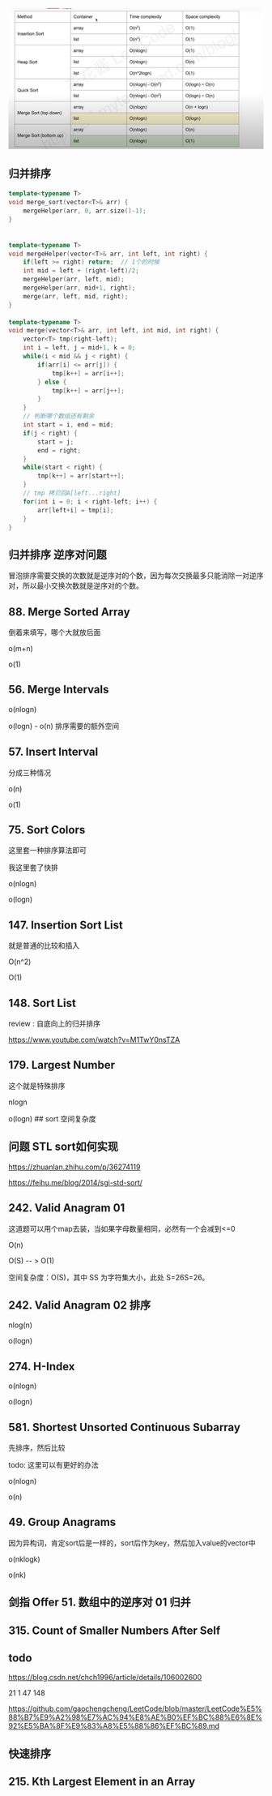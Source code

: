 ![sort](./assets/01.png)

## 归并排序

```cpp
template<typename T> 
void merge_sort(vector<T>& arr) {
    mergeHelper(arr, 0, arr.size()-1);
}


template<typename T> 
void mergeHelper(vector<T>& arr, int left, int right) {
    if(left >= right) return;  // 1个的时候
    int mid = left + (right-left)/2;
    mergeHelper(arr, left, mid);
    mergeHelper(arr, mid+1, right);
    merge(arr, left, mid, right);
}

template<typename T> 
void merge(vector<T>& arr, int left, int mid, int right) {
    vector<T> tmp(right-left);
    int i = left, j = mid+1, k = 0;
    while(i < mid && j < right) {
        if(arr[i] <= arr[j]) {
            tmp[k++] = arr[i++];
        } else {
            tmp[k++] = arr[j++];
        }
    }
    // 判断哪个数组还有剩余
    int start = i, end = mid;
    if(j < right) {
        start = j;
        end = right;
    }
    while(start < right) {
        tmp[k++] = arr[start++];
    }
    // tmp 拷贝回A[left...right]
    for(int i = 0; i < right-left; i++) {
        arr[left+i] = tmp[i];
    }
}

```

## 归并排序 逆序对问题

冒泡排序需要交换的次数就是逆序对的个数，因为每次交换最多只能消除一对逆序对，所以最小交换次数就是逆序对的个数。

## 88. Merge Sorted Array

倒着来填写，哪个大就放后面

o(m+n)

o(1)

## 56. Merge Intervals

o(nlogn)

o(logn) - o(n) 排序需要的额外空间

## 57. Insert Interval

分成三种情况

o(n)

o(1)

## 75. Sort Colors

这里套一种排序算法即可

我这里套了快排 

o(nlogn)

o(logn)

## 147. Insertion Sort List

就是普通的比较和插入

O(n^2)

O(1)

## 148. Sort List

review : 自底向上的归并排序

https://www.youtube.com/watch?v=M1TwY0nsTZA

## 179. Largest Number

这个就是特殊排序

nlogn 

o(logn) ##  sort 空间复杂度

## 问题 STL sort如何实现

https://zhuanlan.zhihu.com/p/36274119

https://feihu.me/blog/2014/sgi-std-sort/

## 242. Valid Anagram 01 

这道题可以用个map去装，当如果字母数量相同，必然有一个会减到<=0

O(n)


O(S)  -- > O(1)

空间复杂度：O(S)，其中 SS 为字符集大小，此处 S=26S=26。



## 242. Valid Anagram 02 排序

nlog(n)

o(logn)

## 274. H-Index

o(nlogn)

o(logn)

## 581. Shortest Unsorted Continuous Subarray

先排序，然后比较

todo: 这里可以有更好的办法

o(nlogn)

o(n)

## 49. Group Anagrams

因为异构词，肯定sort后是一样的，sort后作为key，然后加入value的vector中

o(nklogk)

o(nk)


## 剑指 Offer 51. 数组中的逆序对 01 归并

## 315. Count of Smaller Numbers After Self



## todo

https://blog.csdn.net/chch1996/article/details/106002600

21 1 47 148 

https://github.com/gaochengcheng/LeetCode/blob/master/LeetCode%E5%88%B7%E9%A2%98%E7%AC%94%E8%AE%B0%EF%BC%88%E6%8E%92%E5%BA%8F%E9%83%A8%E5%88%86%EF%BC%89.md

## 快速排序

## 215. Kth Largest Element in an Array

